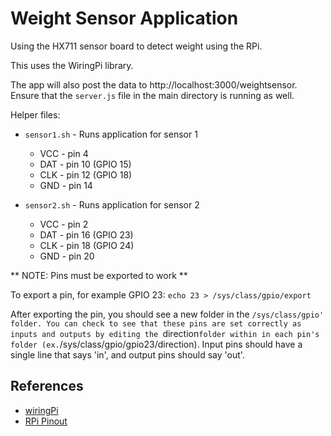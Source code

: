 # Weight Sensor Application

Using the HX711 sensor board to detect weight using the RPi.

This uses the WiringPi library.

The app will also post the data to http://localhost:3000/weightsensor. Ensure that the `server.js` file in the main directory is running as well.

Helper files:

+ `sensor1.sh` - Runs application for sensor 1
	+ VCC - pin 4
	+ DAT - pin 10 (GPIO 15)
	+ CLK - pin 12 (GPIO 18)
	+ GND - pin 14

+ `sensor2.sh` - Runs application for sensor 2
	+ VCC - pin 2
	+ DAT - pin 16 (GPIO 23)
	+ CLK - pin 18 (GPIO 24)
	+ GND - pin 20

** NOTE: Pins must be exported to work **

To export a pin, for example GPIO 23:
`echo 23 > /sys/class/gpio/export`

After exporting the pin, you should see a new folder in the `/sys/class/gpio' folder. You can check to see that these pins are set correctly as inputs and outputs by editing the `direction` folder within in each pin's folder (ex. `/sys/class/gpio/gpio23/direction). Input pins should have a single line that says 'in', and output pins should say 'out'.

## References

+ [wiringPi](http://andyseasysite.com/?page_id=145)
+ [RPi Pinout](http://docs.biicode.com/raspberrypi/rpi-howto.html#rpigpio)
